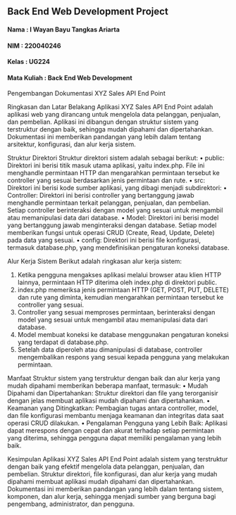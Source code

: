 ## Back End Web Development Project

#### Nama  : I Wayan Bayu Tangkas Ariarta
#### NIM   : 220040246
#### Kelas : UG224
#### Mata Kuliah : Back End Web Development

Pengembangan Dokumentasi XYZ Sales API End Point

Ringkasan dan Latar Belakang
Aplikasi XYZ Sales API End Point adalah aplikasi web yang dirancang untuk mengelola data pelanggan, penjualan, dan pembelian. Aplikasi ini dibangun dengan struktur sistem yang terstruktur dengan baik, sehingga mudah dipahami dan dipertahankan. Dokumentasi ini memberikan pandangan yang lebih dalam tentang arsitektur, konfigurasi, dan alur kerja sistem.

Struktur Direktori
Struktur direktori sistem adalah sebagai berikut:
•	public: Direktori ini berisi titik masuk utama aplikasi, yaitu index.php. File ini menghandle permintaan HTTP dan mengarahkan permintaan tersebut ke controller yang sesuai berdasarkan jenis permintaan dan rute.
•	src: Direktori ini berisi kode sumber aplikasi, yang dibagi menjadi subdirektori:
•	Controller: Direktori ini berisi controller yang bertanggung jawab menghandle permintaan terkait pelanggan, penjualan, dan pembelian. Setiap controller berinteraksi dengan model yang sesuai untuk mengambil atau memanipulasi data dari database.
•	Model: Direktori ini berisi model yang bertanggung jawab menginteraksi dengan database. Setiap model memberikan fungsi untuk operasi CRUD (Create, Read, Update, Delete) pada data yang sesuai.
•	config: Direktori ini berisi file konfigurasi, termasuk database.php, yang mendefinisikan pengaturan koneksi database.

Alur Kerja Sistem
Berikut adalah ringkasan alur kerja sistem:
1.	Ketika pengguna mengakses aplikasi melalui browser atau klien HTTP lainnya, permintaan HTTP diterima oleh index.php di direktori public.
2.	index.php memeriksa jenis permintaan HTTP (GET, POST, PUT, DELETE) dan rute yang diminta, kemudian mengarahkan permintaan tersebut ke controller yang sesuai.
3.	Controller yang sesuai memproses permintaan, berinteraksi dengan model yang sesuai untuk mengambil atau memanipulasi data dari database.
4.	Model membuat koneksi ke database menggunakan pengaturan koneksi yang terdapat di database.php.
5.	Setelah data diperoleh atau dimanipulasi di database, controller mengembalikan respons yang sesuai kepada pengguna yang melakukan permintaan.

Manfaat
Struktur sistem yang terstruktur dengan baik dan alur kerja yang mudah dipahami memberikan beberapa manfaat, termasuk:
•	Mudah Dipahami dan Dipertahankan: Struktur direktori dan file yang terorganisir dengan jelas membuat aplikasi mudah dipahami dan dipertahankan.
•	Keamanan yang Ditingkatkan: Pembagian tugas antara controller, model, dan file konfigurasi membantu menjaga keamanan dan integritas data saat operasi CRUD dilakukan.
•	Pengalaman Pengguna yang Lebih Baik: Aplikasi dapat merespons dengan cepat dan akurat terhadap setiap permintaan yang diterima, sehingga pengguna dapat memiliki pengalaman yang lebih baik.


Kesimpulan
Aplikasi XYZ Sales API End Point adalah sistem yang terstruktur dengan baik yang efektif mengelola data pelanggan, penjualan, dan pembelian. Struktur direktori, file konfigurasi, dan alur kerja yang mudah dipahami membuat aplikasi mudah dipahami dan dipertahankan. Dokumentasi ini memberikan pandangan yang lebih dalam tentang sistem, komponen, dan alur kerja, sehingga menjadi sumber yang berguna bagi pengembang, administrator, dan pengguna.
